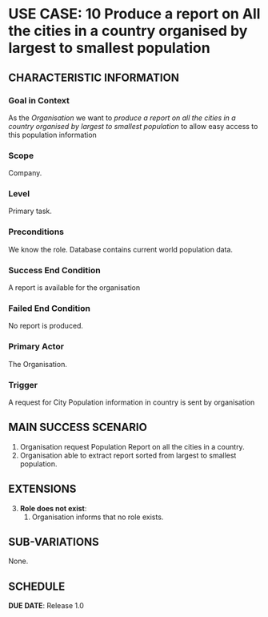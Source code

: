 # USE CASE: 10 Produce a report on All the cities in a country organised by largest to smallest population

## CHARACTERISTIC INFORMATION

### Goal in Context

As the *Organisation* we want to *produce a report on all the cities in a country organised by largest to smallest population*
to allow easy access to this population information

### Scope

Company.

### Level

Primary task.

### Preconditions

We know the role.  Database contains current world population data.

### Success End Condition

A report is available for the organisation

### Failed End Condition

No report is produced.

### Primary Actor

The Organisation.

### Trigger

A request for City Population information in country is sent by organisation

## MAIN SUCCESS SCENARIO

1. Organisation request Population Report on all the cities in a country.
2. Organisation able to extract report sorted from largest to smallest population.


## EXTENSIONS

3. **Role does not exist**:
    1. Organisation informs that no role exists.

## SUB-VARIATIONS

None.

## SCHEDULE

**DUE DATE**: Release 1.0
